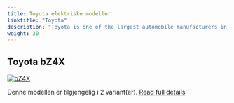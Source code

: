 ```yaml
---
title: Toyota elektriske modeller
linktitle: "Toyota"
description: "Toyota is one of the largest automobile manufacturers in the world, producing about 10 million vehicles per year. Historycally Toyota has been negative to EV, but launched it first all-electric model in 2022. "
weight: 30
---
```




## Toyota bZ4X

<a href="bz4x"><img src="https://media.evkx.net/multimedia/models/toyota/bz4x/bz4x_awd/main_1_st.jpg" class="img-fluid" alt="bZ4X" ></a>

Denne modellen er tilgjengelig i 2 variant(er).
[Read full details](bz4x/)
